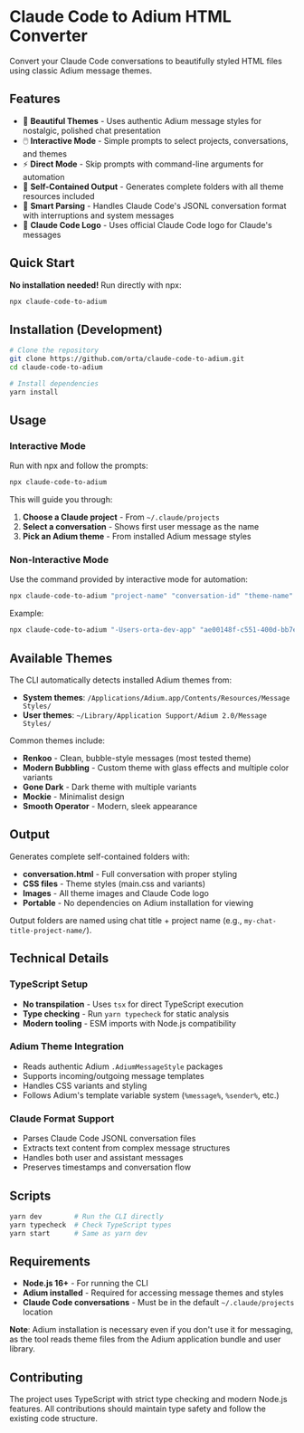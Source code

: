 # Claude Code to Adium HTML Converter

Convert your Claude Code conversations to beautifully styled HTML files using classic Adium message themes.

## Features

- 🎨 **Beautiful Themes** - Uses authentic Adium message styles for nostalgic, polished chat presentation
- 🖱️ **Interactive Mode** - Simple prompts to select projects, conversations, and themes
- ⚡ **Direct Mode** - Skip prompts with command-line arguments for automation
- 📁 **Self-Contained Output** - Generates complete folders with all theme resources included
- 🔄 **Smart Parsing** - Handles Claude Code's JSONL conversation format with interruptions and system messages
- 📱 **Claude Code Logo** - Uses official Claude Code logo for Claude's messages

## Quick Start

**No installation needed!** Run directly with npx:

```bash
npx claude-code-to-adium
```

## Installation (Development)

```bash
# Clone the repository
git clone https://github.com/orta/claude-code-to-adium.git
cd claude-code-to-adium

# Install dependencies
yarn install
```

## Usage

### Interactive Mode

Run with npx and follow the prompts:

```bash
npx claude-code-to-adium
```

This will guide you through:

1. **Choose a Claude project** - From `~/.claude/projects`
2. **Select a conversation** - Shows first user message as the name
3. **Pick an Adium theme** - From installed Adium message styles

### Non-Interactive Mode

Use the command provided by interactive mode for automation:

```bash
npx claude-code-to-adium "project-name" "conversation-id" "theme-name"
```

Example:

```bash
npx claude-code-to-adium "-Users-orta-dev-app" "ae00148f-c551-400d-bb7e-aac953f62fc8" "Renkoo"
```

## Available Themes

The CLI automatically detects installed Adium themes from:

- **System themes**: `/Applications/Adium.app/Contents/Resources/Message Styles/`
- **User themes**: `~/Library/Application Support/Adium 2.0/Message Styles/`

Common themes include:

- **Renkoo** - Clean, bubble-style messages (most tested theme)
- **Modern Bubbling** - Custom theme with glass effects and multiple color variants
- **Gone Dark** - Dark theme with multiple variants
- **Mockie** - Minimalist design
- **Smooth Operator** - Modern, sleek appearance

## Output

Generates complete self-contained folders with:

- **conversation.html** - Full conversation with proper styling
- **CSS files** - Theme styles (main.css and variants)
- **Images** - All theme images and Claude Code logo
- **Portable** - No dependencies on Adium installation for viewing

Output folders are named using chat title + project name (e.g., `my-chat-title-project-name/`).

## Technical Details

### TypeScript Setup

- **No transpilation** - Uses `tsx` for direct TypeScript execution
- **Type checking** - Run `yarn typecheck` for static analysis
- **Modern tooling** - ESM imports with Node.js compatibility

### Adium Theme Integration

- Reads authentic Adium `.AdiumMessageStyle` packages
- Supports incoming/outgoing message templates
- Handles CSS variants and styling
- Follows Adium's template variable system (`%message%`, `%sender%`, etc.)

### Claude Format Support

- Parses Claude Code JSONL conversation files
- Extracts text content from complex message structures
- Handles both user and assistant messages
- Preserves timestamps and conversation flow

## Scripts

```bash
yarn dev        # Run the CLI directly
yarn typecheck  # Check TypeScript types
yarn start      # Same as yarn dev
```

## Requirements

- **Node.js 16+** - For running the CLI
- **Adium installed** - Required for accessing message themes and styles
- **Claude Code conversations** - Must be in the default `~/.claude/projects` location

**Note**: Adium installation is necessary even if you don't use it for messaging, as the tool reads theme files from the Adium application bundle and user library.

## Contributing

The project uses TypeScript with strict type checking and modern Node.js features. All contributions should maintain type safety and follow the existing code structure.
